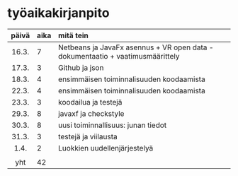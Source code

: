 # työaikakirjanpito

| päivä | aika | mitä tein  |
| :----:|:-----| :-----|
| 16.3. | 7    | Netbeans ja JavaFx asennus + VR open data -dokumentaatio + vaatimusmäärittely|
| 17.3. | 3    | Github ja json|
| 18.3. | 4    | ensimmäisen toiminnalisuuden koodaamista |
| 22.3. | 4    | ensimmäisen toiminnalisuuden koodaamista |
| 23.3. | 3    | koodailua ja testejä |
| 29.3. | 8    | javaxf ja checkstyle |
| 30.3. | 8    | uusi toiminnallisuus: junan tiedot |
| 31.3. | 3    | testejä ja viilausta|
| 1.4. | 2    | Luokkien uudellenjärjestelyä |
|    |    | | 
| yht   | 42   | | 

